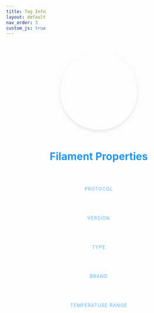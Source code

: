 ```yaml
---
title: Tag Info
layout: default
nav_order: 3
custom_js: true
---
```


<div class="spool-container">
  <div id="colorBox" class="color-circle"></div>
  <div id="hexValue" class="hex-value"></div>

  <div class="spool-data">
    <h2>Filament Properties</h2>
    <div class="data-grid">
      <div class="data-item">
        <span class="label">Protocol</span>
        <span class="value" id="protocol"></span>
      </div>
      <div class="data-item">
        <span class="label">Version</span>
        <span class="value" id="version"></span>
      </div>
      <div class="data-item">
        <span class="label">Type</span>
        <span class="value" id="type"></span>
      </div>
      <div class="data-item">
        <span class="label">Brand</span>
        <span class="value" id="brand"></span>
      </div>
      <div class="data-item">
        <span class="label">Temperature Range</span>
        <span class="value" id="temp-range"></span>
      </div>
    </div>
  </div>
</div>

<style>
.color-display {
  display: flex;
  flex-direction: column;
  align-items: center;
  margin-bottom: 2rem;
}

.hex-value {
  margin-top: 1rem;
  font-family: monospace;
  font-size: 1.2em;
  font-weight: bold;
  color: #64B5F6;
  text-transform: uppercase;
}

.spool-container {
  display: flex;
  flex-direction: column;
  align-items: center;
  padding: 2rem;
  max-width: 800px;
  margin: 0 auto;
}

.color-circle {
  width: 200px;
  height: 200px;
  border-radius: 50%;
  border: 4px solid #fff;
  box-shadow: 0 4px 8px rgba(0,0,0,0.1);
  transition: transform 0.3s ease;
}

.color-circle:hover {
  transform: scale(1.05);
}

.spool-data {
  width: 100%;
  text-align: center;
}

.spool-data h2 {
  margin-bottom: 2rem;
  font-size: 2em;
  color: #2196F3;
}

.data-grid {
  display: grid;
  grid-template-columns: repeat(auto-fit, minmax(250px, 1fr));
  gap: 1.5rem;
  padding: 1rem;
  background: rgba(255,255,255,0.05);
  border-radius: 10px;
}

.data-item {
  display: flex;
  flex-direction: column;
  padding: 1rem;
  background: rgba(255,255,255,0.03);
  border-radius: 8px;
  transition: transform 0.2s ease;
}

.data-item:hover {
  transform: translateY(-2px);
}

.label {
  font-size: 0.9em;
  text-transform: uppercase;
  letter-spacing: 1px;
  margin-bottom: 0.5rem;
  color: #64B5F6;
}

.value {
  font-size: 1.2em;
  font-weight: bold;
}
</style>

<script>
document.addEventListener('DOMContentLoaded', function() {
  const params = new URLSearchParams(window.location.search);
  const spoolData = {
    protocol: params.get('protocol'),
    version: params.get('version'),
    type: params.get('type'),
    color_hex: params.get('color_hex'),
    brand: params.get('brand'),
    min_temp: params.get('min_temp'),
    max_temp: params.get('max_temp')
  };
  
  if (spoolData.color_hex) {
    const colorBox = document.getElementById('colorBox');
    let color = spoolData.color_hex;
    if (/^[0-9A-Fa-f]{6}$/.test(color)) {
      color = '#' + color;
    }
    colorBox.style.backgroundColor = color;
  }

  // Update the individual fields
  document.getElementById('protocol').textContent = spoolData.protocol || 'N/A';
  document.getElementById('version').textContent = spoolData.version || 'N/A';
  document.getElementById('type').textContent = spoolData.type || 'N/A';
  document.getElementById('brand').textContent = spoolData.brand || 'N/A';
  document.getElementById('temp-range').textContent = 
    `${spoolData.min_temp || 'N/A'}°C - ${spoolData.max_temp || 'N/A'}°C`;
});
</script>